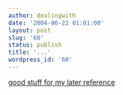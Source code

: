 ```yaml
---
author: dealingwith
date: '2004-06-22 01:01:00'
layout: post
slug: '60'
status: publish
title: '...'
wordpress_id: '60'
---
```


[good stuff for my later reference][1]

   [1]: http://www.thegit.net/thegit.net/

